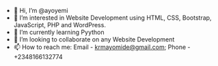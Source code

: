 - 👋 Hi, I’m @ayoyemi
- 👀 I’m interested in Website Development using HTML, CSS, Bootstrap, JavaScript, PHP and WordPress.
- 🌱 I’m currently learning Pyython
- 💞️ I’m looking to collaborate on any Website Development
- 📫 How to reach me: Email - krmayomide@gmail.com; Phone - +2348166132774

<!---
ayoyemi/ayoyemi is a ✨ special ✨ repository because its `README.md` (this file) appears on your GitHub profile.
You can click the Preview link to take a look at your changes.
--->
